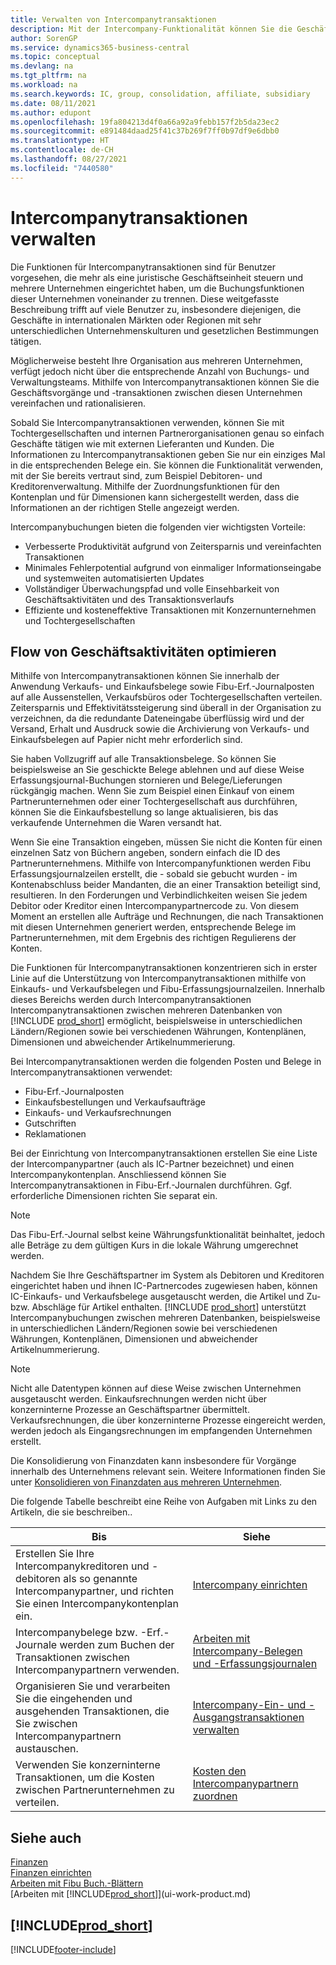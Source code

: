 ```yaml
---
title: Verwalten von Intercompanytransaktionen
description: Mit der Intercompany-Funktionalität können Sie die Geschäftsvorgänge und - transaktionen zwischen Unternehmen innerhalb derselben Organisation vereinfachen.
author: SorenGP
ms.service: dynamics365-business-central
ms.topic: conceptual
ms.devlang: na
ms.tgt_pltfrm: na
ms.workload: na
ms.search.keywords: IC, group, consolidation, affiliate, subsidiary
ms.date: 08/11/2021
ms.author: edupont
ms.openlocfilehash: 19fa804213d4f0a66a92a9febb157f2b5da23ec2
ms.sourcegitcommit: e891484daad25f41c37b269f7ff0b97df9e6dbb0
ms.translationtype: HT
ms.contentlocale: de-CH
ms.lasthandoff: 08/27/2021
ms.locfileid: "7440580"
---
```

# <a name="managing-intercompany-transactions"></a>Intercompanytransaktionen verwalten

Die Funktionen für Intercompanytransaktionen sind für Benutzer vorgesehen, die mehr als eine juristische Geschäftseinheit steuern und mehrere Unternehmen eingerichtet haben, um die Buchungsfunktionen dieser Unternehmen voneinander zu trennen. Diese weitgefasste Beschreibung trifft auf viele Benutzer zu, insbesondere diejenigen, die Geschäfte in internationalen Märkten oder Regionen mit sehr unterschiedlichen Unternehmenskulturen und gesetzlichen Bestimmungen tätigen.

Möglicherweise besteht Ihre Organisation aus mehreren Unternehmen, verfügt jedoch nicht über die entsprechende Anzahl von Buchungs- und Verwaltungsteams. Mithilfe von Intercompanytransaktionen können Sie die Geschäftsvorgänge und -transaktionen zwischen diesen Unternehmen vereinfachen und rationalisieren.

Sobald Sie Intercompanytransaktionen verwenden, können Sie mit Tochtergesellschaften und internen Partnerorganisationen genau so einfach Geschäfte tätigen wie mit externen Lieferanten und Kunden. Die Informationen zu Intercompanytransaktionen geben Sie nur ein einziges Mal in die entsprechenden Belege ein. Sie können die Funktionalität verwenden, mit der Sie bereits vertraut sind, zum Beispiel Debitoren- und Kreditorenverwaltung. Mithilfe der Zuordnungsfunktionen für den Kontenplan und für Dimensionen kann sichergestellt werden, dass die Informationen an der richtigen Stelle angezeigt werden.  

Intercompanybuchungen bieten die folgenden vier wichtigsten Vorteile:  

- Verbesserte Produktivität aufgrund von Zeitersparnis und vereinfachten Transaktionen  
- Minimales Fehlerpotential aufgrund von einmaliger Informationseingabe und systemweiten automatisierten Updates  
- Vollständiger Überwachungspfad und volle Einsehbarkeit von Geschäftsaktivitäten und des Transaktionsverlaufs  
- Effiziente und kosteneffektive Transaktionen mit Konzernunternehmen und Tochtergesellschaften  

## <a name="streamlining-the-flow-of-business-activities"></a>Flow von Geschäftsaktivitäten optimieren  

Mithilfe von Intercompanytransaktionen können Sie innerhalb der Anwendung Verkaufs- und Einkaufsbelege sowie Fibu-Erf.-Journalposten auf alle Aussenstellen, Verkaufsbüros oder Tochtergesellschaften verteilen. Zeitersparnis und Effektivitätssteigerung sind überall in der Organisation zu verzeichnen, da die redundante Dateneingabe überflüssig wird und der Versand, Erhalt und Ausdruck sowie die Archivierung von Verkaufs- und Einkaufsbelegen auf Papier nicht mehr erforderlich sind.  

Sie haben Vollzugriff auf alle Transaktionsbelege. So können Sie beispielsweise an Sie geschickte Belege ablehnen und auf diese Weise Erfassungsjournal-Buchungen stornieren und Belege/Lieferungen rückgängig machen. Wenn Sie zum Beispiel einen Einkauf von einem Partnerunternehmen oder einer Tochtergesellschaft aus durchführen, können Sie die Einkaufsbestellung so lange aktualisieren, bis das verkaufende Unternehmen die Waren versandt hat.  

Wenn Sie eine Transaktion eingeben, müssen Sie nicht die Konten für einen einzelnen Satz von Büchern angeben, sondern einfach die ID des Partnerunternehmens. Mithilfe von Intercompanyfunktionen werden Fibu Erfassungsjournalzeilen erstellt, die - sobald sie gebucht wurden - im Kontenabschluss beider Mandanten, die an einer Transaktion beteiligt sind, resultieren. In den Forderungen und Verbindlichkeiten weisen Sie jedem Debitor oder Kreditor einen Intercompanypartnercode zu. Von diesem Moment an erstellen alle Aufträge und Rechnungen, die nach Transaktionen mit diesen Unternehmen generiert werden, entsprechende Belege im Partnerunternehmen, mit dem Ergebnis des richtigen Regulierens der Konten.  

Die Funktionen für Intercompanytransaktionen konzentrieren sich in erster Linie auf die Unterstützung von Intercompanytransaktionen mithilfe von Einkaufs- und Verkaufsbelegen und Fibu-Erfassungsjournalzeilen. Innerhalb dieses Bereichs werden durch Intercompanytransaktionen Intercompanytransaktionen zwischen mehreren Datenbanken von [!INCLUDE [prod_short](includes/prod_short.md)] ermöglicht, beispielsweise in unterschiedlichen Ländern/Regionen sowie bei verschiedenen Währungen, Kontenplänen, Dimensionen und abweichender Artikelnummerierung.  

Bei Intercompanytransaktionen werden die folgenden Posten und Belege in Intercompanytransaktionen verwendet:  

- Fibu-Erf.-Journalposten
- Einkaufsbestellungen und Verkaufsaufträge
- Einkaufs- und Verkaufsrechnungen
- Gutschriften
- Reklamationen

Bei der Einrichtung von Intercompanytransaktionen erstellen Sie eine Liste der Intercompanypartner (auch als IC-Partner bezeichnet) und einen Intercompanykontenplan. Anschliessend können Sie Intercompanytransaktionen in Fibu-Erf.-Journalen durchführen. Ggf. erforderliche Dimensionen richten Sie separat ein.  

> [!NOTE]
> Das Fibu-Erf.-Journal selbst keine Währungsfunktionalität beinhaltet, jedoch alle Beträge zu dem gültigen Kurs in die lokale Währung umgerechnet werden.

Nachdem Sie Ihre Geschäftspartner im System als Debitoren und Kreditoren eingerichtet haben und ihnen IC-Partnercodes zugewiesen haben, können IC-Einkaufs- und Verkaufsbelege ausgetauscht werden, die Artikel und Zu- bzw. Abschläge für Artikel enthalten. [!INCLUDE [prod_short](includes/prod_short.md)] unterstützt Intercompanybuchungen zwischen mehreren Datenbanken, beispielsweise in unterschiedlichen Ländern/Regionen sowie bei verschiedenen Währungen, Kontenplänen, Dimensionen und abweichender Artikelnummerierung.  

> [!NOTE]
> Nicht alle Datentypen können auf diese Weise zwischen Unternehmen ausgetauscht werden. Einkaufsrechnungen werden nicht über konzerninterne Prozesse an Geschäftspartner übermittelt. Verkaufsrechnungen, die über konzerninterne Prozesse eingereicht werden, werden jedoch als Eingangsrechnungen im empfangenden Unternehmen erstellt.

Die Konsolidierung von Finanzdaten kann insbesondere für Vorgänge innerhalb des Unternehmens relevant sein. Weitere Informationen finden Sie unter [Konsolidieren von Finanzdaten aus mehreren Unternehmen](finance-consolidated-company-reporting.md).

Die folgende Tabelle beschreibt eine Reihe von Aufgaben mit Links zu den Artikeln, die sie beschreiben..

|Bis |Siehe|
|---|---|
|Erstellen Sie Ihre Intercompanykreditoren und -debitoren als so genannte Intercompanypartner, und richten Sie einen Intercompanykontenplan ein.|[Intercompany einrichten](intercompany-how-setup.md)|
|Intercompanybelege bzw. -Erf.-Journale werden zum Buchen der Transaktionen zwischen Intercompanypartnern verwenden.|[Arbeiten mit Intercompany-Belegen und -Erfassungsjournalen](intercompany-how-work-documents-journals.md)|
|Organisieren Sie und verarbeiten Sie die eingehenden und ausgehenden Transaktionen, die Sie zwischen Intercompanypartnern austauschen.|[Intercompany-Ein- und -Ausgangstransaktionen verwalten](intercompany-how-manage-intercompany-inbox.md)|
|Verwenden Sie konzerninterne Transaktionen, um die Kosten zwischen Partnerunternehmen zu verteilen.|[Kosten den Intercompanypartnern zuordnen](intercompany-allocate-costs.md)|

## <a name="see-also"></a>Siehe auch

[Finanzen](finance.md)  
[Finanzen einrichten](finance-setup-finance.md)  
[Arbeiten mit Fibu Buch.-Blättern](ui-work-general-journals.md)  
[Arbeiten mit [!INCLUDE[prod_short](includes/prod_short.md)]](ui-work-product.md)

## [!INCLUDE[prod_short](includes/free_trial_md.md)]  


[!INCLUDE[footer-include](includes/footer-banner.md)]
